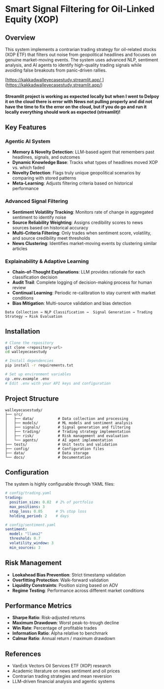 # Smart Signal Filtering for Oil-Linked Equity (XOP)

## Overview

This system implements a contrarian trading strategy for oil-related stocks (XOP ETF) that filters out noise from geopolitical headlines and focuses on genuine market-moving events. The system uses advanced NLP, sentiment analysis, and AI agents to identify high-quality trading signals while avoiding false breakouts from panic-driven rallies.

[[https://kakkadwalleyecasestudy.streamlit.app/
](url)](https://kakkadwalleyecasestudy.streamlit.app/)


#### Streamlit project is working as expected locally but when I went to Delpoy it on the cloud there is error with News not pulling properly and did not have the time to fix the error on the cloud, but if you do go and run it locally everything should work as expected (streamlit)! 

## Key Features

### Agentic AI System
- **Memory & Novelty Detection**: LLM-based agent that remembers past headlines, signals, and outcomes
- **Dynamic Knowledge Base**: Tracks what types of headlines moved XOP vs. which faded
- **Novelty Detection**: Flags truly unique geopolitical scenarios by comparing with stored patterns
- **Meta-Learning**: Adjusts filtering criteria based on historical performance

### Advanced Signal Filtering
- **Sentiment Volatility Tracking**: Monitors rate of change in aggregated sentiment to identify noise
- **Source Reliability Weighting**: Assigns credibility scores to news sources based on historical accuracy
- **Multi-Criteria Filtering**: Only trades when sentiment score, volatility, and source credibility meet thresholds
- **News Clustering**: Identifies market-moving events by clustering similar articles

### Explainability & Adaptive Learning
- **Chain-of-Thought Explanations**: LLM provides rationale for each classification decision
- **Audit Trail**: Complete logging of decision-making process for human review
- **Continual Learning**: Periodic re-calibration to stay current with market conditions
- **Bias Mitigation**: Multi-source validation and bias detection

```
Data Collection → NLP Classification →  Signal Generation → Trading Strategy → Risk Evaluation
```


## Installation

```bash
# Clone the repository
git clone <repository-url>
cd walleyecasestudy

# Install dependencies
pip install -r requirements.txt

# Set up environment variables
cp .env.example .env
# Edit .env with your API keys and configuration
```

## Project Structure

```
walleyecasestudy/
├── src/
│   ├── data/           # Data collection and processing
│   ├── models/         # ML models and sentiment analysis
│   ├── signals/        # Signal generation and filtering
│   ├── trading/        # Trading strategy implementation
│   ├── risk/           # Risk management and evaluation
│   └── agents/         # AI agent implementation
├── tests/              # Unit tests and validation
├── config/             # Configuration files
├── data/               # Data storage
└── docs/               # Documentation
```
## Configuration

The system is highly configurable through YAML files:

```yaml
# config/trading.yaml
trading:
  position_size: 0.02  # 2% of portfolio
  max_positions: 3
  stop_loss: 0.05      # 5% stop loss
  holding_period: 2    # days

# config/sentiment.yaml
sentiment:
  model: "llama2"
  threshold: 0.7
  volatility_window: 3
  min_sources: 3
```

## Risk Management

- **Lookahead Bias Prevention**: Strict timestamp validation
- **Overfitting Protection**: Walk-forward validation
- **Liquidity Constraints**: Position sizing based on ADV
- **Regime Testing**: Performance across different market conditions

## Performance Metrics

- **Sharpe Ratio**: Risk-adjusted returns
- **Maximum Drawdown**: Worst peak-to-trough decline
- **Win Rate**: Percentage of profitable trades
- **Information Ratio**: Alpha relative to benchmark
- **Calmar Ratio**: Annual return / maximum drawdown

## References

- VanEck Vectors Oil Services ETF (XOP) research
- Academic literature on news sentiment and oil prices
- Contrarian trading strategies and mean reversion
- LLM-driven financial analysis and agentic systems 
